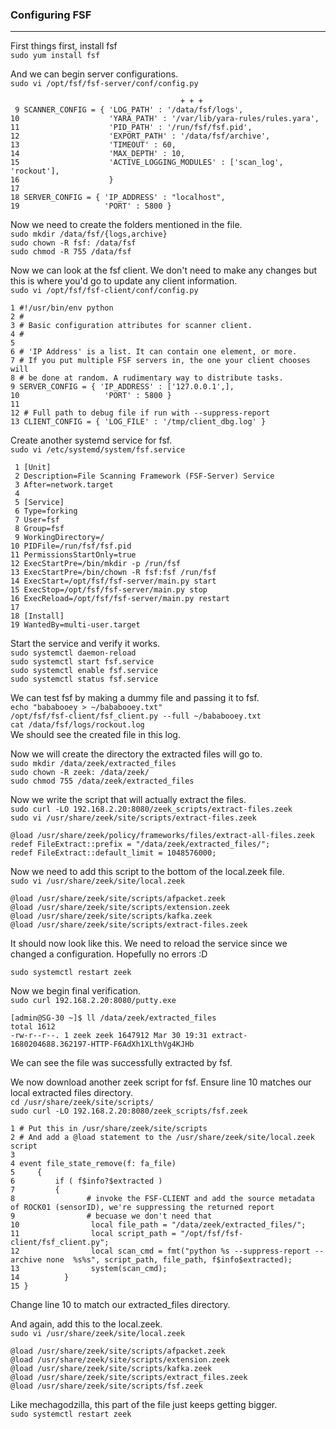 ### Configuring FSF
---
First things first, install fsf  
`sudo yum install fsf`    

And we can begin server configurations.  
`sudo vi /opt/fsf/fsf-server/conf/config.py`  
```
                                      + + +
 9 SCANNER_CONFIG = { 'LOG_PATH' : '/data/fsf/logs',
10                    'YARA_PATH' : '/var/lib/yara-rules/rules.yara',
11                    'PID_PATH' : '/run/fsf/fsf.pid',
12                    'EXPORT_PATH' : '/data/fsf/archive',
13                    'TIMEOUT' : 60,
14                    'MAX_DEPTH' : 10,
15                    'ACTIVE_LOGGING_MODULES' : ['scan_log', 'rockout'],
16                    }
17
18 SERVER_CONFIG = { 'IP_ADDRESS' : "localhost",
19                   'PORT' : 5800 }
```

Now we need to create the folders mentioned in the file.  
`sudo mkdir /data/fsf/{logs,archive}`  
`sudo chown -R fsf: /data/fsf`  
`sudo chmod -R 755 /data/fsf`    

Now we can look at the fsf client. We don't need to make any changes but this is where you'd go to update any client information.   
`sudo vi /opt/fsf/fsf-client/conf/config.py`  
```
1 #!/usr/bin/env python
2 #
3 # Basic configuration attributes for scanner client.
4 #
5
6 # 'IP Address' is a list. It can contain one element, or more.
7 # If you put multiple FSF servers in, the one your client chooses will
8 # be done at random. A rudimentary way to distribute tasks.
9 SERVER_CONFIG = { 'IP_ADDRESS' : ['127.0.0.1',],
10                   'PORT' : 5800 }
11
12 # Full path to debug file if run with --suppress-report
13 CLIENT_CONFIG = { 'LOG_FILE' : '/tmp/client_dbg.log' }
```

Create another systemd service for fsf.  
`sudo vi /etc/systemd/system/fsf.service`  
```
 1 [Unit]
 2 Description=File Scanning Framework (FSF-Server) Service
 3 After=network.target
 4
 5 [Service]
 6 Type=forking
 7 User=fsf
 8 Group=fsf
 9 WorkingDirectory=/
10 PIDFile=/run/fsf/fsf.pid
11 PermissionsStartOnly=true
12 ExecStartPre=/bin/mkdir -p /run/fsf
13 ExecStartPre=/bin/chown -R fsf:fsf /run/fsf
14 ExecStart=/opt/fsf/fsf-server/main.py start
15 ExecStop=/opt/fsf/fsf-server/main.py stop
16 ExecReload=/opt/fsf/fsf-server/main.py restart
17
18 [Install]
19 WantedBy=multi-user.target
```

Start the service and verify it works.  
`sudo systemctl daemon-reload`  
`sudo systemctl start fsf.service`  
`sudo systemctl enable fsf.service`  
`sudo systemctl status fsf.service`  


We can test fsf by making a dummy file and passing it to fsf.  
`echo "bababooey > ~/bababooey.txt"`  
`/opt/fsf/fsf-client/fsf_client.py --full ~/bababooey.txt`  
`cat /data/fsf/logs/rockout.log`  
We should see the created file in this log.  

Now we will create the directory the extracted files will go to.  
`sudo mkdir /data/zeek/extracted_files`  
`sudo chown -R zeek: /data/zeek/`    
`sudo chmod 755 /data/zeek/extracted_files`  

Now we write the script that will actually extract the files.  
`sudo curl -LO 192.168.2.20:8080/zeek_scripts/extract-files.zeek`  
`sudo vi /usr/share/zeek/site/scripts/extract-files.zeek`  
```
@load /usr/share/zeek/policy/frameworks/files/extract-all-files.zeek
redef FileExtract::prefix = "/data/zeek/extracted_files/";
redef FileExtract::default_limit = 1048576000;
```

Now we need to add this script to the bottom of the local.zeek file.  
`sudo vi /usr/share/zeek/site/local.zeek`  
```
@load /usr/share/zeek/site/scripts/afpacket.zeek
@load /usr/share/zeek/site/scripts/extension.zeek
@load /usr/share/zeek/site/scripts/kafka.zeek
@load /usr/share/zeek/site/scripts/extract-files.zeek
```
It should now look like this. We need to reload the service since we changed a configuration. Hopefully no errors :D  

`sudo systemctl restart zeek`   

Now we begin final verification.  
`sudo curl 192.168.2.20:8080/putty.exe`  
```
[admin@SG-30 ~]$ ll /data/zeek/extracted_files
total 1612
-rw-r--r--. 1 zeek zeek 1647912 Mar 30 19:31 extract-1680204688.362197-HTTP-F6AdXh1XLthVg4KJHb
```

We can see the file was successfully extracted by fsf.

We now download another zeek script for fsf. Ensure line 10 matches our local extracted files directory.  
`cd /usr/share/zeek/site/scripts/`  
`sudo curl -LO 192.168.2.20:8080/zeek_scripts/fsf.zeek`  
```
1 # Put this in /usr/share/zeek/site/scripts
2 # And add a @load statement to the /usr/share/zeek/site/local.zeek script
3
4 event file_state_remove(f: fa_file)
5     {
6         if ( f$info?$extracted )
7         {
8                # invoke the FSF-CLIENT and add the source metadata of ROCK01 (sensorID), we're suppressing the returned report
9                # becuase we don't need that
10                local file_path = "/data/zeek/extracted_files/";
11                local script_path = "/opt/fsf/fsf-client/fsf_client.py";
12                local scan_cmd = fmt("python %s --suppress-report --archive none  %s%s", script_path, file_path, f$info$extracted);
13                system(scan_cmd);
14          }
15 }
```
Change line 10 to match our extracted_files directory.  

And again, add this to the local.zeek.  
`sudo vi /usr/share/zeek/site/local.zeek`  
```
@load /usr/share/zeek/site/scripts/afpacket.zeek
@load /usr/share/zeek/site/scripts/extension.zeek
@load /usr/share/zeek/site/scripts/kafka.zeek
@load /usr/share/zeek/site/scripts/extract_files.zeek
@load /usr/share/zeek/site/scripts/fsf.zeek
```
Like mechagodzilla, this part of the file just keeps getting bigger.  
`sudo systemctl restart zeek`  
